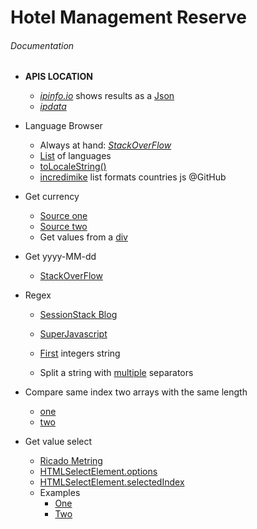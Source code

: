 # Hotel Management Reserve

###### Documentation

  * **APIS LOCATION**
    * [*ipinfo.io*](https://ipinfo.io) shows results as a [Json](https://ipinfo.io/json) 
    * [*ipdata*](https://ipdata.co)

  * Language Browser
    * Always at hand: [*StackOverFlow*](https://stackoverflow.com/questions/673905/best-way-to-determine-users-locale-within-browser)
    * [List](https://stackoverflow.com/questions/5580876/navigator-language-list-of-all-languages) of languages
    * [toLocaleString()](https://www.w3schools.com/jsref/jsref_tolocalestring.asp)
    * [incredimike](https://gist.github.com/incredimike/1469814) list formats countries js @GitHub

  * Get currency
    * [Source one](https://stackoverflow.com/questions/17003133/can-i-get-a-visitors-default-currency-symbol-with-javascript)
    * [Source two](https://stackoverflow.com/questions/44969852/javascript-number-tolocalestring-currency-without-currency-sign)
    * Get values from a [div](https://stackoverflow.com/questions/47508503/get-value-inside-div-javascript)
  

  * Get yyyy-MM-dd
    * [StackOverFlow](https://stackoverflow.com/questions/8040771/how-to-change-date-format-in-javascript)

  * Regex
    * [SessionStack Blog](https://blog.sessionstack.com/how-javascript-works-regular-expressions-regexp-e187e9082913)

    * [SuperJavascript](https://superjavascript.com/t/javascript-regex/)

    * [First](https://stackoverflow.com/questions/609574/get-the-first-integers-in-a-string-with-javascript) integers string

    * Split a string with [multiple](https://stackoverflow.com/questions/650022/how-do-i-split-a-string-with-multiple-separators-in-javascript) separators

  * Compare same index two arrays with the same length
    *  [one](https://stackoverflow.com/questions/49044317/compare-same-index-of-two-array-having-same-length/49044373)
    *  [two](https://stackoverflow.com/questions/34076624/combine-same-index-objects-of-two-arrays)

  * Get value select
    * [Ricado Metring](https://ricardometring.com/getting-the-value-of-a-select-in-javascript)
    * [HTMLSelectElement.options](https://developer.mozilla.org/en-US/docs/Web/API/HTMLSelectElement/options)
    * [HTMLSelectElement.selectedIndex](https://developer.mozilla.org/en-US/docs/Web/API/HTMLSelectElement/selectedIndex)
    * Examples
      * [One](https://www.it-swarm-es.com/es/javascript/obtenga-el-valor-seleccionado-en-la-lista-desplegable-usando-javascript/967312389/)
      * [Two](https://www.codegrepper.com/code-examples/javascript/get+value+of+selected+index+javascript)
    
